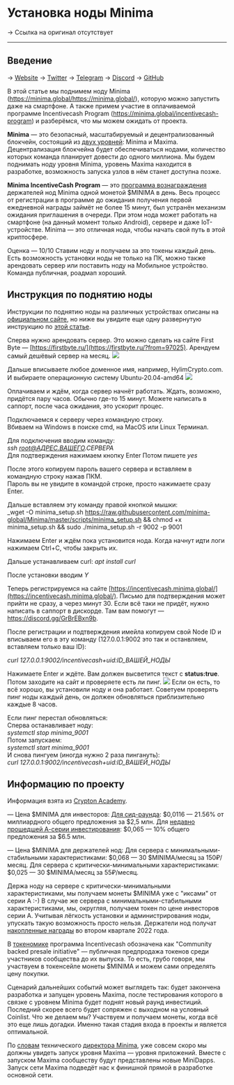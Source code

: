 # Установка ноды Minima
-> Ссылка на оригинал отсутствует

---

## Введение
->  [Website](https://minima.global/) 
->  [Twitter](https://twitter.com/Minima_Global)
->  [Telegram](https://t.me/Minima_Global)
->  [Discord](https://discord.com/invite/minima)
->  [GitHub](https://github.com/minima-global)

В этой статье мы поднимем ноду Minima (https://minima.global/https://minima.global/), которую можно запустить даже на смартфоне. А также примем участие в оплачиваемой программе Incentivecash Program (https://minima.global/incentivecash-program) и разберёмся, что мы можем ожидать от проекта.

**Minima** —  это безопасный, масштабируемый и децентрализованный блокчейн, состоящий из [двух уровней](https://cdn.minima.global/media/2021/07/02/Protocol_Layers_.pdf): Minima и Maxima. Децентрализация блокчейна будет обеспечиваться нодами, количество которых команда планирует довести до одного миллиона. Мы будем поднимать ноду уровня Minima, уровень Maxima находится в разработке, возможность запуска узлов в нём станет доступна позже. 

**Minima IncentiveСash Program** — это [программа вознаграждения](https://minima.global/get-involved#run-node) держателей нод Minima одной монетой $MINIMA в день. 
Весь процесс от регистрации в программе до ожидания получения первой ежедневной награды займёт не более 15 минут, был устранён механизм ожидания приглашения в очереди. При этом нода может работать на смартфоне (на данный момент только Android), сервере и даже IoT-устройстве. Minima — это отличная нода, чтобы начать свой путь в этой криптосфере. 

Оценка — 10/10 Ставим ноду и получаем за это токены каждый день. Есть возможность установки ноды не только на ПК, можно также арендовать сервер или поставить ноду на Мобильное устройство. Команда публичная, роадмап хороший.

## Инструкция по поднятию ноды
Инструкции по поднятию ноды на различных устройствах описаны на [официальном сайте](https://minima.global/get-started), но ниже вы увидите еще одну развернутую инструкцию по [этой статье](https://telegra.ph/Minima--noda-dostupnaya-vsem-12-23).

Сперва нужно арендовать сервер. Это можно сделать на сайте First Byte — [https://firstbyte.ru/](https://firstbyte.ru/?from=97025). Арендуем самый дешёвый сервер на месяц.
![](https://telegra.ph/file/e2195d08519d02e6de4e2.png)

Дальше вписываете любое доменное имя, например, HylimCrypto.com.  
И выбираете операционную систему Ubuntu-20.04-amd64
![](https://telegra.ph/file/6bc069f052a162d2063f1.png)

Оплачиваем и ждём, когда сервер начнёт работать. Ждать, возможно, придётся пару часов. Обычно где-то 15 минут. Можете написать в саппорт, после часа ожидания, это ускорит процес.  

Подключаемся к серверу через командную строку.  
Вбиваем на Windows в поиске cmd, на MacOS или Linux Терминал.

Для подключения вводим команду:  
_ssh root@АДРЕС.ВАШЕГО.СЕРВЕРА_  
Для подтверждения нажимаем кнопку Enter
Потом пишете _yes_

После этого копируем пароль вашего сервера и вставляем в командную строку нажав ПКМ.  
Пароль вы не увидите в командой строке, просто нажимаете сразу Enter.

Дальше вставляем эту команду правой кнопкой мышки:  
_wget -O minima_setup.sh https://raw.githubusercontent.com/minima-global/Minima/master/scripts/minima_setup.sh && chmod +x minima_setup.sh && sudo ./minima_setup.sh -r 9002 -p 9001  

Нажимаем Enter и ждём пока установится нода. Когда начнут идти логи нажимаем Ctrl+C, чтобы закрыть их.

Дальше устанавливаем curl: _apt install curl_

После установки вводим _Y_

Теперь регистрируемся на сайте [https://incentivecash.minima.global/](https://incentivecash.minima.global/). Письмо для подтверждения может прийти не сразу, а через минут 30. Если всё таки не придёт, нужно написать в саппорт в дискорде. Там вам помогут —https://discord.gg/GrBrEBxn9b.

После регистрации и подтверждения имейла копируем свой Node ID и вписываем его в эту команду (127.0.0.1:9002 это так и останвляем, вставляем только ваш ID):

_curl 127.0.0.1:9002/incentivecash+uid:ID_ВАШЕЙ_НОДЫ_  
  
Нажимаете Enter и ждёте. Вам должен высветится текст с **status:true**.  
Потом заходите на сайт и проверяете есть ли пинг.
![](https://telegra.ph/file/7f3e097f01f0c5c26016b.png)
Если он есть, то всё хорошо, вы установили ноду и она работает. Советуем проверять пинг ноды каждый день, он должен обновляться приблизительно каждые 8 часов.

Если пинг перестал обновляться:  
Сперва останавливает ноду:  
_systemctl stop minima_9001_  
Потом запускаем:  
_systemctl start minima_9001_  
И снова пингуем (иногда нужно 2 раза пингануть):  
_curl 127.0.0.1:9002/incentivecash+uid:ID_ВАШЕЙ_НОДЫ_

## Информацию по проекту
Информация взята из [Crypton Academy](../Инструменты/Приватные%20каналы/Crypton%20Academy.md).

— Цена $MINIMA для инвесторов:
[Для сид-раунда](https://tech.eu/brief/minima-secures-2-5-million-for-a-truly-decentralised-blockchain-protocol/): $0,0116 — 21.56% от миллиардного общего предложения за $2,5 млн.
Для [недавно прошедшей А-серии инвестирования](https://www.investing.com/news/cryptocurrency-news/most-decentralized-network-minima-raises-65m-in-series-a-round-2655592): $0,065 —  10% общего предложения за $6.5 млн.

— Цена $MINIMA для держателей нод:
Для сервера с минимальными-стабильными характеристиками: $0,068 — 30 $MINIMA/месяц за 150₽/месяц.
Для сервера с критически-минимальными характеристиками: $0,025 — 30 $MINIMA/месяц за 55₽/месяц.

Держа ноду на сервере с критически-минимальными характеристиками, мы получаем монеты $MINIMA уже с "иксами" от серии А :-) 
В случае же сервера с минимальными-стабильными характеристиками, мы, округляя, получаем токен по цене инвесторов серии А. 
Учитывая лёгкость установки и администрирования ноды, упускать такую возможность просто нельзя. Держатели нод получат [накопленные награды](https://minima.global/incentivecash-program) во втором квартале 2022 года.

В [токеномике](https://cdn.minima.global/media/2021/11/16/Minima_Token_Economics_Aug2021-1.pdf) программа Incentivecash обозначена как "Community backed presale initiative" — публичная предпродажа токенов среди участников сообщества до их выпуска. То есть, грубо говоря, мы участвуем в токенсейле монеты $MINIMA и можем сами определять цену покупки. 

Сценарий дальнейших событий может выглядеть так: будет закончена разработка и запущен уровень Maxima, после тестирования которого в связке с уровнем Minima будет поднят новый раунд инвестиций. Последний скорее всего будет сопряжен с выходном на условный Coinlist. Что же делаем мы? Участвуем и получаем монеты, когда всё это еще лишь догадки. Именно такая стадия входа в проекты и является оптимальной. 

По [словам](https://docs.google.com/document/d/1YZGnL7Cts25fm3zN2lgcqM8bjirIQFCKYcjsL4MLxVA/edit) технического [директора Minima](https://t.me/c/1440423043/746), уже совсем скоро мы должны увидеть запуск уровня Maxima — уровня приложений. Вместе с запуском Maxima сообществу будут представлены новые MiniDapps. Запуск сети Maxima подведёт нас к финишной прямой в разработке основной сети.
